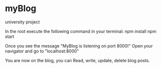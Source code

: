 # myBlog
university project

In the root  execute the following command in your terminal:
npm install
npm start

Once you see the message "MyBlog is listening on port 8000!"
Open your navigator and go to "localhost:8000"

You are now on the blog, you can Read, write, update, delete blog posts.